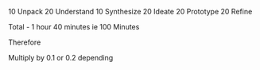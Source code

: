 10 Unpack
20 Understand
10 Synthesize
20 Ideate
20 Prototype 
20 Refine 

Total - 1 hour 40 minutes ie 100 Minutes

Therefore

Multiply by 0.1 or 0.2 depending
